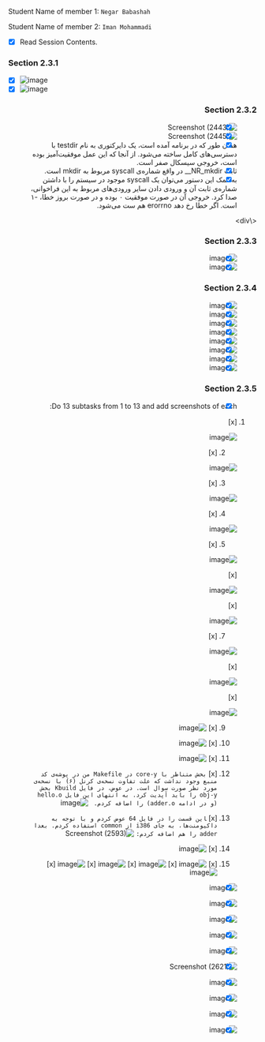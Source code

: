 Student Name of member 1: `Negar Babashah`

Student Name of member 2: `Iman Mohammadi`

- [x] Read Session Contents.

### Section 2.3.1

- [x] ![image](https://github.com/user-attachments/assets/ef58b98f-f756-4c1a-a21f-52a9ffcd3cd6)
- [x] ![image](https://github.com/user-attachments/assets/5321f3ad-679b-499a-aa81-d7cd03867488)

<div dir="rtl">

### Section 2.3.2
- [x] ![Screenshot (2443)](https://github.com/user-attachments/assets/e82be03f-2472-4ab0-a0c3-0bc8d656b129)
- [x] ![Screenshot (2445)](https://github.com/user-attachments/assets/35cb31ee-1d10-4bef-ab25-350f99143c16)
- [x] همان طور که در برنامه آمده است، یک دایرکتوری به نام testdir با دسترسی‌های کامل ساخته می‌شود. از آنجا که این عمل موفقیت‌آمیز بوده است، خروجی سیسکال صفر است.
- [x] ثابت NR_mkdir__ در واقع شماره‌ی syscall مربوط به mkdir است.
- [x] به کمک این دستور می‌توان یک syscall موجود در سیستم را با داشتن شماره‌ی ثابت آن و ورودی دادن سایر ورودی‌های مربوط به این فراخوانی، صدا کرد. خروجی آن در صورت موفقیت ۰ بوده و در صورت بروز خطا، -۱ است. اگر خطا رخ دهد erorrno هم ست می‌شود.

<\div>

### Section 2.3.3
- [x] ![image](https://github.com/user-attachments/assets/f4f25051-a205-45ac-9a73-5870f899dffa)
- [x] ![image](https://github.com/user-attachments/assets/72b891d5-be63-416d-be52-7cbfc1bc8e8a)

### Section 2.3.4
- [x] ![image](https://github.com/user-attachments/assets/b3ce197e-dc72-4d05-a574-ab4f88de7947)
- [x] ![image](https://github.com/user-attachments/assets/8243fc75-b369-4392-bd36-85c6d883929e)
- [x] ![image](https://github.com/user-attachments/assets/e8234f4f-fed7-4a9d-8902-6597127087c0)
- [x] ![image](https://github.com/user-attachments/assets/6c371524-907f-4f00-868b-4b81abe5eeb1)
- [x] ![image](https://github.com/user-attachments/assets/83aca0c3-52e8-48e0-8999-17b74121af91)
- [x] ![image](https://github.com/user-attachments/assets/5930d220-383e-4613-8ac4-5507a7cd1621)
- [x] ![image](https://github.com/user-attachments/assets/3b10877a-110f-4d55-a418-5b6efdb4f43d)
- [x] ![image](https://github.com/user-attachments/assets/e4459b77-f024-452e-8069-3694b6567d8b)

### Section 2.3.5

- [x] Do 13 subtasks from 1 to 13 and add screenshots of each:

 1. [x]
    
    ![image](https://github.com/user-attachments/assets/ba1d8ef8-03e3-4634-a66e-b7c2bd81d552)
    
    2. [x]
    
    ![image](https://github.com/user-attachments/assets/996e7f6b-0796-41a6-8c16-31f1e7df1a91)
    
    3. [x]
    
    ![image](https://github.com/user-attachments/assets/43d49f18-aec0-41f4-80fa-f7ee3a55c64f)
    
    4. [x]
    
    ![image](https://github.com/user-attachments/assets/84eeef3a-8ebf-4f97-b556-6ba9238b990c)
    
    5. [x]
    
    ![image](https://github.com/user-attachments/assets/f8697a85-b402-44d1-af29-3e97415f0e09)

    [x]

    ![image](https://github.com/user-attachments/assets/e7798901-c9f9-4e39-95c8-7b86a2541071)

     [x]

    ![image](https://github.com/user-attachments/assets/a2f83750-efe7-4585-abce-cdcd5cc82623)
    
    7. [x]
    
    ![image](https://github.com/user-attachments/assets/d2ecdbf8-56b6-43fb-8353-840105d673bb)

    [x]

    ![image](https://github.com/user-attachments/assets/f9e6f218-76cb-41f3-9a3a-ef488086156a)

    [x]

    ![image](https://github.com/user-attachments/assets/92f54e77-ae26-43e5-a55a-b297a7288e4a)

    9. [x] ![image](https://github.com/user-attachments/assets/d966f441-d4b7-4438-bb85-4f8688df62dc)

    10. [x] ![image](https://github.com/user-attachments/assets/617ea2bd-e67d-488f-b70f-15be834c8d87)

    11. [x] ![image](https://github.com/user-attachments/assets/7831993d-08c6-4175-a22e-9496d5f1afcc)

    12. [x] `بخش متناظر با core-y در Makefile من در پوشه‌ی کد منبع وجود نداشت که علت تفاوت نسخه‌ی کرنل (۶) با نسخه‌ی مورد نظر صورت سوال است. در عوض، در فایل Kbuild بخش obj-y را باید آپدیت کرد. به انتهای این فایل hello.o (و در ادامه adder.o) را اضافه کردم. `
    ![image](https://github.com/user-attachments/assets/da8e4550-7060-4fb8-b0c7-28eb50d933b8)

    13. [x] ‍‍`این قسمت را در فایل 64 عوض کردم و با توجه به داکیومنت‌ها، به جای i386 از common استفاده کردم. بعدا adder را هم اضافه کردم:`
    ![Screenshot (2593)](https://github.com/user-attachments/assets/5853c1f2-a6be-46dd-bfba-32a221242d9f)

    14. [x] ![image](https://github.com/user-attachments/assets/366b2348-3e2e-412b-8565-d986b8607361)

    15. [x] ![image](https://github.com/user-attachments/assets/3383479c-8f66-4c94-a5c8-bc947b7f905a)
        [x] ![image](https://github.com/user-attachments/assets/e4ce8e8f-7d24-40ad-98cb-2ef8c7394331)
        [x] ![image](https://github.com/user-attachments/assets/58b58755-bad8-48e5-ae22-2da32043e2a0)
        [x] ![image](https://github.com/user-attachments/assets/fea2da0e-d6c5-4b1a-be21-28f39e958860)
        [x] ![image](https://github.com/user-attachments/assets/145e10a7-98fc-44e9-a8a5-99f102d88ef9)

- [x] ![image](https://github.com/user-attachments/assets/4ec0a384-e59b-43d0-9165-412a300cfd79)
- [x] ![image](https://github.com/user-attachments/assets/536be8fd-199a-4776-b307-3a1285763cdb)

- [x] ![image](https://github.com/user-attachments/assets/f2a4a75e-0742-4cb1-885b-f8dc698ff67c)
- [x] ![image](https://github.com/user-attachments/assets/40150212-fed3-4c1c-9e9a-e443702c944c)
- [x] ![image](https://github.com/user-attachments/assets/aebbca20-56b7-4b28-97e8-3e9e62922a16)

- [x] ![Screenshot (2621)](https://github.com/user-attachments/assets/d12266b6-9e3b-45f1-bbb7-df90a26c6fc5)
- [x] ![image](https://github.com/user-attachments/assets/9e212880-308f-4b86-9e06-a0f312c349fe)
- [x] ![image](https://github.com/user-attachments/assets/ab37ed8b-1c9c-4896-af00-8e6747e068c7)
- [x] ![image](https://github.com/user-attachments/assets/c601522a-0db5-4750-873d-97f1c6985aa2)
- [x] ![image](https://github.com/user-attachments/assets/52be1006-920f-4e6a-a693-c8dbbfd337b8)
